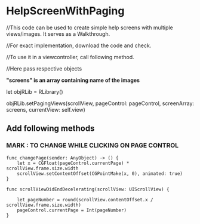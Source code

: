 # HelpScreenWithPaging
//This code can be used to create simple help screens with multiple views/images. It serves as a Walkthrough.

//For exact implementation, download the code and check.

//To use it in a viewcontroller, call following method.

//Here pass respective objects

**"screens" is an array containing name of the images**

let objRLib = RLibrary()

objRLib.setPagingViews(scrollView, pageControl: pageControl, screenArray: screens, currentView: self.view)


## Add following methods

### MARK : TO CHANGE WHILE CLICKING ON PAGE CONTROL
    func changePage(sender: AnyObject) -> () {
        let x = CGFloat(pageControl.currentPage) * scrollView.frame.size.width
        scrollView.setContentOffset(CGPointMake(x, 0), animated: true)
    }
        
    func scrollViewDidEndDecelerating(scrollView: UIScrollView) {
        
        let pageNumber = round(scrollView.contentOffset.x / scrollView.frame.size.width)
        pageControl.currentPage = Int(pageNumber)
    }
